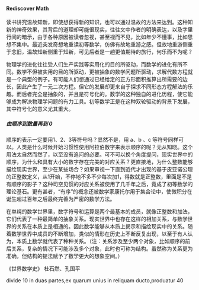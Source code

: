 #### Rediscover Math

读书讲究温故知新，即使想获得新的知识，也可以通过温故的方法来达到。这种知新的神奇效果，其背后的道理却可能很现实，往往文中作者的明确表达，以及字里行间的暗示，由于各种原因被读者忽视，甚至视而不见，比如年少不懂事，比如思想不集中。最近突发奇想地重读初等数学，仿佛有故地重游之感。但故地重游侧重于念旧，温故知新侧重于知新，可见后者是一趟更值期待的旅行，何乐而不为呢？

物理学的进化往往受人们生产实践等实用化的目的所驱动，而数学的进化有所不同。数学不但被实用的目的所驱动，更被抽象的数学问题所驱动，求解代数方程就是一个典型的例子。有可能人们想通过已经给定的正方形面积推算出所需要的边长，因此产生了一元二次方程。但它的发展却更来自于探求不同形态方程解法的乐趣。而后者完全是抽象的，并且是符号化的。数学的这种独自的进化历程，使它能够成为解决物理学问题的有力工具。初等数学正是在这种双轮驱动的背景下发展，其中符号化的意义尤其重大。

##### 由顺序到数量再到 0

顺序的表示一定要用1、2、3等符号吗？显然不是，用 a、b 、c 等符号同样可以。人类是什么时候开始习惯性使用阿拉伯数字来表示顺序的呢？无从知晓。这个用法太自然而然了，以至没有追问的必要。可不可以换个角度提问，现实世界中的顺序，为什么和具有大小的数字存在完美的对应关系？更直接地，为什么整数能够描绘现实世界，至少在某些场合？如果审视一下直到近代才出现的基于皮亚诺公理的正整数定义，从1开始，不停地不多不少每次加1，得数就是正整数，里面是不是有顺序的影子？这种司空见惯的对应关系被使用了几千年之后，竟成了初等数学的理论基石。更有甚者，“有序”的概念还被数学家康托尔用于集合论中，使微积分在诞生超过百年之后最终完善为严密的数学方法。

在单纯的数学世界里，数字符号和运算是两个最基本的成员，就像正整数和加法，它们代表了一种最简单的抽象关系。现实世界中也存在这样的相加关系，与数学世界的关系在本质上是相通的。因此数学能够从本质上揭示和描绘现实中的关系。随着数学世界中成员的不断增加，类似的情形在历史上不断反复出现，以至于有人认为，本质上数学就代表了种种关系。（注：关系涉及至少两个对象，比如顺序的前后关系，复杂的情况下可能涉及多个对象，此时也可称为结构。虽然称为关系更为准确，但结构的提法赋予了数学更大的想象空间。）



《世界数学史》 杜石然、孔国平

divide 10 in duas partes,ex quarum unius in reliquam ducto,produatur 40





